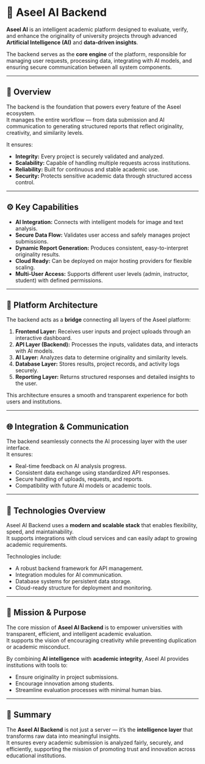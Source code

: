 # 🧠 Aseel AI Backend

**Aseel AI** is an intelligent academic platform designed to evaluate, verify, and enhance the originality of university projects through advanced **Artificial Intelligence (AI)** and **data-driven insights**.  

The backend serves as the **core engine** of the platform, responsible for managing user requests, processing data, integrating with AI models, and ensuring secure communication between all system components.

---

## 🚀 Overview

The backend is the foundation that powers every feature of the Aseel ecosystem.  
It manages the entire workflow — from data submission and AI communication to generating structured reports that reflect originality, creativity, and similarity levels.

It ensures:
- **Integrity:** Every project is securely validated and analyzed.  
- **Scalability:** Capable of handling multiple requests across institutions.  
- **Reliability:** Built for continuous and stable academic use.  
- **Security:** Protects sensitive academic data through structured access control.  

---

## ⚙️ Key Capabilities

- **AI Integration:** Connects with intelligent models for image and text analysis.  
- **Secure Data Flow:** Validates user access and safely manages project submissions.  
- **Dynamic Report Generation:** Produces consistent, easy-to-interpret originality results.  
- **Cloud Ready:** Can be deployed on major hosting providers for flexible scaling.  
- **Multi-User Access:** Supports different user levels (admin, instructor, student) with defined permissions.  

---

## 🧩 Platform Architecture

The backend acts as a **bridge** connecting all layers of the Aseel platform:

1. **Frontend Layer:** Receives user inputs and project uploads through an interactive dashboard.  
2. **API Layer (Backend):** Processes the inputs, validates data, and interacts with AI models.  
3. **AI Layer:** Analyzes data to determine originality and similarity levels.  
4. **Database Layer:** Stores results, project records, and activity logs securely.  
5. **Reporting Layer:** Returns structured responses and detailed insights to the user.  

This architecture ensures a smooth and transparent experience for both users and institutions.

---

## 🌐 Integration & Communication

The backend seamlessly connects the AI processing layer with the user interface.  
It ensures:
- Real-time feedback on AI analysis progress.  
- Consistent data exchange using standardized API responses.  
- Secure handling of uploads, requests, and reports.  
- Compatibility with future AI models or academic tools.  

---

## 🧠 Technologies Overview

Aseel AI Backend uses a **modern and scalable stack** that enables flexibility, speed, and maintainability.  
It supports integrations with cloud services and can easily adapt to growing academic requirements.

Technologies include:
- A robust backend framework for API management.  
- Integration modules for AI communication.  
- Database systems for persistent data storage.  
- Cloud-ready structure for deployment and monitoring.  

---

## 🎯 Mission & Purpose

The core mission of **Aseel AI Backend** is to empower universities with transparent, efficient, and intelligent academic evaluation.  
It supports the vision of encouraging creativity while preventing duplication or academic misconduct.  

By combining **AI intelligence** with **academic integrity**, Aseel AI provides institutions with tools to:
- Ensure originality in project submissions.  
- Encourage innovation among students.  
- Streamline evaluation processes with minimal human bias.  

---

## 📖 Summary

The **Aseel AI Backend** is not just a server — it’s the **intelligence layer** that transforms raw data into meaningful insights.  
It ensures every academic submission is analyzed fairly, securely, and efficiently, supporting the mission of promoting trust and innovation across educational institutions.
